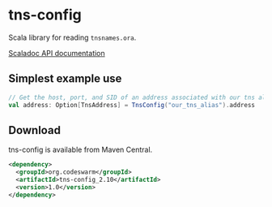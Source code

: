 tns-config
==========

Scala library for reading `tnsnames.ora`.

[Scaladoc API documentation](http://codeswarm.github.io/tns-config/api/1.0/#org.codeswarm.tnsconfig.package)

Simplest example use
--------------------

```scala
// Get the host, port, and SID of an address associated with our tns alias
val address: Option[TnsAddress] = TnsConfig("our_tns_alias").address
```

Download
--------

tns-config is available from Maven Central.

```xml
<dependency>
  <groupId>org.codeswarm</groupId>
  <artifactId>tns-config_2.10</artifactId>
  <version>1.0</version>
</dependency>
```

